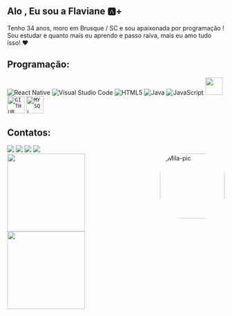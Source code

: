 ## Alo , Eu sou a Flaviane :a:+
Tenho 34 anos, moro em Brusque / SC e sou apaixonada por programação ! Sou estudar e quanto mais eu aprendo e passo raiva, mais eu amo tudo isso!  ❤
<h4 align="center">

<h2>Programação:</h2>


![React Native](https://img.shields.io/badge/react_native-%2320232a.svg?style=for-the-badge&logo=react&logoColor=%2361DAFB)
![Visual Studio Code](https://img.shields.io/badge/Visual%20Studio%20Code-0078d7.svg?style=for-the-badge&logo=visual-studio-code&logoColor=white)
![HTML5](https://img.shields.io/badge/html5-%23E34F26.svg?style=for-the-badge&logo=html5&logoColor=white)
![Java](https://img.shields.io/badge/java-%23ED8B00.svg?style=for-the-badge&logo=java&logoColor=white)
![JavaScript](https://img.shields.io/badge/javascript-%23323330.svg?style=for-the-badge&logo=javascript&logoColor=%23F7DF1E)
<img src="https://cdn.jsdelivr.net/gh/devicons/devicon/icons/git/git-original.svg" width="40" height="40"/>
<code><img width="40px" src="https://cdn.jsdelivr.net/gh/devicons/devicon/icons/github/github-original.svg" title = "GITHUB"/></code>
<code><img width="40px" src="https://cdn.jsdelivr.net/gh/devicons/devicon/icons/mysql/mysql-original.svg" title = "MYSQL"/></code>
</h4>

## Contatos:

<div>
<a href= target="_blank"><img src="https://img.shields.io/badge/YouTube-FF0000?style=for-the-badge&logo=youtube&logoColor=white" target="_blank"></a>
<a href="https://www.instagram.com/flaviadiegoli/" target="_blank"><img src="https://img.shields.io/badge/-Instagram-%23E4405F?style=for-the-badge&logo=instagram&logoColor=white" target="_blank"></a>
<a href="https://www.linkedin.com/in/flaviane-soares-pcd/" target="_blank"><img src="https://img.shields.io/badge/-LinkedIn-%230077B5?style=for-the-badge&logo=linkedin&logoColor=white" target="_blank"></a>  
  <a href = "flavianers1@gmail.com"><img src="https://img.shields.io/badge/Gmail-D14836?style=for-the-badge&logo=gmail&logoColor=white" target="_blank"></a>
</div>


<img align="right" alt="Mila-pic" height="150" style="border-radius:50px;" src="https://tgram.ru/wiki/stickers/img/BabyYoda/gif/5.gif">

</h4>

<div>
<a href="https://github.com/FlavianeDiegoli">
<img height="180em" src="https://github-readme-stats.vercel.app/api/top-langs/?username=FlavianeDiegoli&layout=compact&langs_count=7&theme=dracula"/>
<img height="180em" src="https://github-readme-stats-eight-theta.vercel.app/api?username=FlavianeDiegoli&show_icons=true&theme=algolia&include_all_commits=true&count_private=true"/>
</div>

